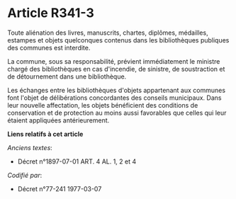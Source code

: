 # Article R341-3

Toute aliénation des livres, manuscrits, chartes, diplômes, médailles, estampes et objets quelconques contenus dans les
bibliothèques publiques des communes est interdite.

La commune, sous sa responsabilité, prévient immédiatement le ministre chargé des bibliothèques en cas d'incendie, de
sinistre, de soustraction et de détournement dans une bibliothèque.

Les échanges entre les bibliothèques d'objets appartenant aux communes font l'objet de délibérations concordantes des
conseils municipaux. Dans leur nouvelle affectation, les objets bénéficient des conditions de conservation et de protection
au moins aussi favorables que celles qui leur étaient appliquées antérieurement.

**Liens relatifs à cet article**

_Anciens textes_:

  - Décret n°1897-07-01 ART. 4 AL. 1, 2 et 4

_Codifié par_:

  - Décret n°77-241 1977-03-07
